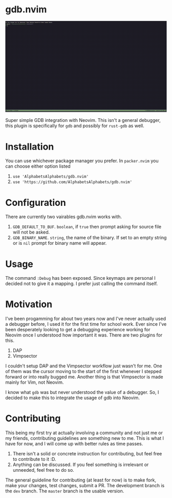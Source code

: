 # gdb.nvim
![Integration demo](media/demo.gif)

Super simple GDB integration with Neovim. This isn't a general debugger, 
this plugin is specifically for `gdb` and possibly for `rust-gdb` as well.

# Installation
You can use whichever package manager you prefer. In `packer.nvim` you can choose either option listed
1. `use 'AlphabetsAlphabets/gdb.nvim'`
2. `use 'https://github.com/AlphabetsAlphabets/gdb.nvim'`

# Configuration
There are currently two vairables gdb.nvim works with.
1. `GDB_DEFAULT_TO_BUF`. `boolean`, if `true` then prompt asking for source file will not be asked.
2. `GDB_BINARY_NAME`. `string`, the name of the binary. If set to an empty string or is `nil` prompt for binary name will appear.

# Usage
The command `:Debug` has been exposed. Since keymaps are personal I decided not to give it a mapping. I prefer just calling the command itself.

# Motivation
I've been progamming for about two years now and I've never actually used a debugger before, I used it for the first time for school work.
Ever since I've been desperately looking to get a debugging experience working for Neovim once I understood how important it was. There are two plugins for this.
1. DAP
2. Vimpsector

I couldn't setup DAP and the Vimpsector workflow just wasn't for me. One of them was the cursor moving to the start
of the first whenever I stepped forward or into really bugged me. Another thing is that Vimpsector is made mainly for
Vim, not Neovim.

I know what `gdb` was but never understood the value of a debugger. So, I decided to make this to integrate the usage of gdb into Neovim.

# Contributing
This being my first try at actually involving a community and not just me or my friends, contributing guidelines are something new to me.
This is what I have for now, and I will come up with better rules as time passes.

1. There isn't a solid or concrete instruction for contributing, but feel free to contribute to it :D.
2. Anything can be discussed. If you feel something is irrelevant or unneeded, feel free to do so.

The general guideline for contributing (at least for now) is to make fork, make your changes, test changes, submit a PR.
The development branch is the `dev` branch. The `master` branch is the usable version.
